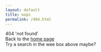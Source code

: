 ```yaml
---
layout: default
title: oops
permalink: /404.html
---
```


404 'not found'  
Back to the [home page](/)  
Try a search in the wee box above maybe?
